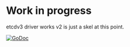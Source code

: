 # Work in progress

etcdv3 driver works v2 is just a skel at this point.

[![GoDoc](https://godoc.org/github.com/mickep76/kvstore?status.svg)](https://godoc.org/github.com/mickep76/kvstore)

